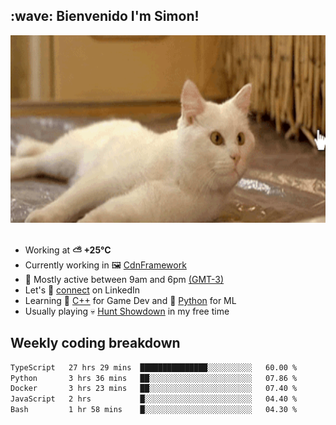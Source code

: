 <h2>:wave: <b>Bienvenido I'm Simon!&nbsp;</b></h2>

<section>
  <img src="./static/banner.gif" height=300 width=1000>
</section>

<br>

<ul>
  <li>
		<!--START_SECTION:weather-->
		Working at <b>⛅️  +25°C</b>
		<!--END_SECTION:weather-->
  </li>
  <li>
    Currently working in 🖼️&nbsp;<a href=https://github.com/snapverse/cdn-framework target=_blank>CdnFramework</a>
  </li>
  <li>
    🚩 Mostly active between 9am and 6pm <a href=https://onlinealarmkur.com/world/es target=_blank>(GMT-3)</a>
  </li>
  <li>
    Let's 🔗&nbsp;<a href=https://www.linkedin.com/in/itsimmons target=_blank>connect</a> on LinkedIn
  </li>
  <li>
    Learning 👴&nbsp;<a href=https://images3.memedroid.com/images/UPLOADED755/65f2bce6734f6.webp target=_blank>C++</a> for Game Dev and 🐍&nbsp;<a href=https://qph.cf2.quoracdn.net/main-qimg-4472b6229cb75bf66ab531f3ebd4f975-lq target=_blank>Python</a> for ML
  </li>
  <li>
    Usually playing 💀&nbsp;<a href=https://www.huntshowdown.com target=_blank>Hunt Showdown</a> in my free time
  </li>
</ul>

<h2><b>Weekly coding breakdown </b></h2>

<!--START_SECTION:waka-->

```txt
TypeScript   27 hrs 29 mins  ███████████████░░░░░░░░░░   60.00 %
Python       3 hrs 36 mins   ██░░░░░░░░░░░░░░░░░░░░░░░   07.86 %
Docker       3 hrs 23 mins   ██░░░░░░░░░░░░░░░░░░░░░░░   07.40 %
JavaScript   2 hrs           █░░░░░░░░░░░░░░░░░░░░░░░░   04.40 %
Bash         1 hr 58 mins    █░░░░░░░░░░░░░░░░░░░░░░░░   04.30 %
```

<!--END_SECTION:waka-->
